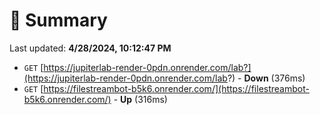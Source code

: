 # 📖 Summary
Last updated: **4/28/2024, 10:12:47 PM**

- `GET` [https://jupiterlab-render-0pdn.onrender.com/lab?](https://jupiterlab-render-0pdn.onrender.com/lab?) - **Down** (376ms)
- `GET` [https://filestreambot-b5k6.onrender.com/](https://filestreambot-b5k6.onrender.com/) - **Up** (316ms)
